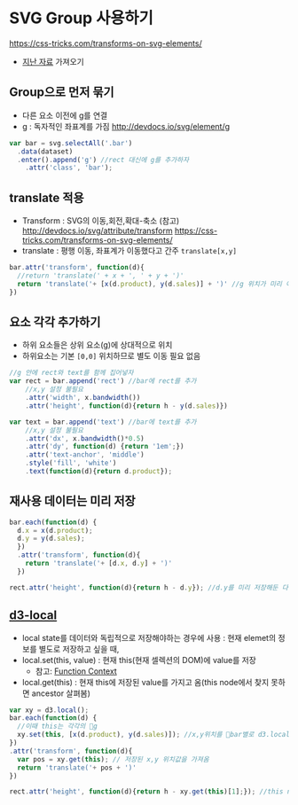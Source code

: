 SVG Group 사용하기
===
https://css-tricks.com/transforms-on-svg-elements/


* [지난 자료](../05/lecture/bar-svg-tmp.html) 가져오기


Group으로 먼저 묶기
---

- 다른 요소 이전에 g를 연결
- g : 독자적인 좌표계를 가짐 http://devdocs.io/svg/element/g

```javascript
var bar = svg.selectAll('.bar')
  .data(dataset)
  .enter().append('g') //rect 대신에 g를 추가하자
    .attr('class', 'bar');
```


translate 적용
---
- Transform : SVG의 이동,회전,확대-축소 (참고) http://devdocs.io/svg/attribute/transform https://css-tricks.com/transforms-on-svg-elements/
- translate : 평행 이동, 좌표계가 이동했다고 간주 `translate[x,y]`

```javascript
bar.attr('transform', function(d){
  //return 'translate(' + x + ', ' + y + ')'
  return 'translate('+ [x(d.product), y(d.sales)] + ')' //g 위치가 미리 이동
})
```



요소 각각 추가하기
---
- 하위 요소들은 상위 요소(g)에 상대적으로 위치
- 하위요소는 기본 `[0,0]` 위치하므로 별도 이동 필요 없음


```javascript
//g 안에 rect와 text를 함께 집어넣자
var rect = bar.append('rect') //bar에 rect를 추가
    //x,y 설정 불필요
    .attr('width', x.bandwidth())
    .attr('height', function(d){return h - y(d.sales)})

var text = bar.append('text') //bar에 text를 추가 
    //x,y 설정 불필요
    .attr('dx', x.bandwidth()*0.5)
    .attr('dy', function(d) {return '1em';})
    .attr('text-anchor', 'middle')
    .style('fill', 'white')
    .text(function(d){return d.product});

```


재사용 데이터는 미리 저장
---

```javascript
bar.each(function(d) {
  d.x = x(d.product);
  d.y = y(d.sales);
  })
  .attr('transform', function(d){
    return 'translate('+ [d.x, d.y] + ')'
  })

rect.attr('height', function(d){return h - d.y}); //d.y를 미리 저장해둔 다음 재사용용
```


[d3-local](https://github.com/d3/d3-selection#local-variables)
---

 - local state를 데이터와 독립적으로 저장해야하는 경우에 사용 : 현재 elemet의 정보를 별도로 저장하고 싶을 때,
 - local.set(this, value) : 현재 this(현재 셀렉션의 DOM)에 value를 저장
    * 참고: [Function Context](../03/01_javascript.md)
 - local.get(this) : 현재 this에 저장된 value를 가지고 옴(this node에서 찾지 못하면 ancestor 살펴봄)
 
 ```javascript
 var xy = d3.local();
 bar.each(function(d) {
   //이때 this는 각각의 g
   xy.set(this, [x(d.product), y(d.sales)]); //x,y위치를 bar별로 d3.local에 저장
 })
 .attr('transform', function(d){
   var pos = xy.get(this); // 저장된 x,y 위치값을 가져옴
   return 'translate('+ pos + ')' 
 })

 rect.attr('height', function(d){return h - xy.get(this)[1];}); //this node에서 찾지 못하면 ancestor 살펴봄. 따라서 bar에 저장된 local 값을 찾아옴
 ```
